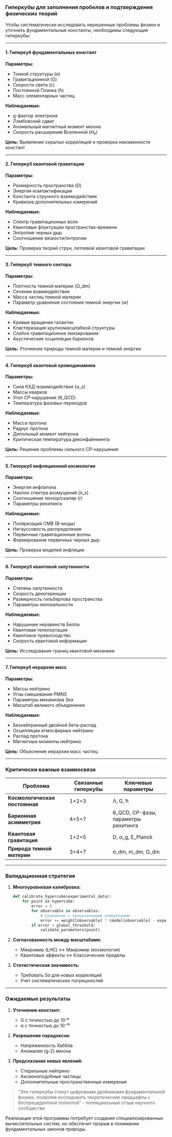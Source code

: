 ### Гиперкубы для заполнения пробелов и подтверждения физических теорий

Чтобы систематически исследовать нерешенные проблемы физики и уточнить фундаментальные константы, необходимы следующие гиперкубы:

---

#### 1. **Гиперкуб фундаментальных констант**
**Параметры:**
- Тонкой структуры (α)
- Гравитационной (G)
- Скорости света (c)
- Постоянной Планка (ħ)
- Масс элементарных частиц

**Наблюдаемые:**
- g-фактор электрона
- Лэмбовский сдвиг
- Аномальный магнитный момент мюона
- Скорость расширения Вселенной (H₀)

**Цель:** Выявление скрытых корреляций и проверка неизменности констант

---

#### 2. **Гиперкуб квантовой гравитации**
**Параметры:**
- Размерность пространства (D)
- Энергия компактификации
- Константа струнного взаимодействия
- Кривизна дополнительных измерений

**Наблюдаемые:**
- Спектр гравитационных волн
- Квантовые флуктуации пространства-времени
- Энтропия черных дыр
- Соотношение вязкости/энтропии

**Цель:** Проверка теорий струн, петлевой квантовой гравитации

---

#### 3. **Гиперкуб темного сектора**
**Параметры:**
- Плотность темной материи (Ω_dm)
- Сечение взаимодействия
- Масса частиц темной материи
- Параметр уравнения состояния темной энергии (w)

**Наблюдаемые:**
- Кривые вращения галактик
- Кластеризация крупномасштабной структуры
- Слабое гравитационное линзирование
- Акустические осцилляции барионов

**Цель:** Уточнение природы темной материи и темной энергии

---

#### 4. **Гиперкуб квантовой хромодинамики**
**Параметры:**
- Сила КХД-взаимодействия (α_s)
- Массы кварков
- Угол CP-нарушения (θ_QCD)
- Температура фазовых переходов

**Наблюдаемые:**
- Масса протона
- Радиус протона
- Дипольный момент нейтрона
- Критическая температура деконфайнмента

**Цель:** Решение проблемы сильного CP-нарушения

---

#### 5. **Гиперкуб инфляционной космологии**
**Параметры:**
- Энергия инфлатона
- Наклон спектра возмущений (n_s)
- Соотношение тензор/скаляр (r)
- Параметры рехитинга

**Наблюдаемые:**
- Поляризация CMB (B-моды)
- Негауссовость распределения
- Первичные гравитационные волны
- Формирование первичных черных дыр

**Цель:** Проверка моделей инфляции

---

#### 6. **Гиперкуб квантовой запутанности**
**Параметры:**
- Степень запутанности
- Скорость декогеренции
- Размерность гильбертова пространства
- Параметры нелокальности

**Наблюдаемые:**
- Нарушение неравенств Белла
- Квантовая телепортация
- Квантовое превосходство
- Скорость квантовой информации

**Цель:** Исследование границ квантовой механики

---

#### 7. **Гиперкуб иерархии масс**
**Параметры:**
- Массы нейтрино
- Углы смешивания PMNS
- Параметры механизма Зеэ
- Масштаб великого объединения

**Наблюдаемые:**
- Безнейтринный двойной бета-распад
- Осцилляции атмосферных нейтрино
- Распад протона
- Магнитные моменты нейтрино

**Цель:** Объяснение иерархии масс частиц

---

### Критически важные взаимосвязи

| Проблема | Связанные гиперкубы | Ключевые параметры |
|----------|---------------------|-------------------|
| **Космологическая постоянная** | 1+2+3 | Λ, G, ħ |
| **Барионная асимметрия** | 4+5+7 | θ_QCD, CP-фазы, параметры рехитинга |
| **Квантовая гравитация** | 1+2+5 | D, α_g, E_Planck |
| **Природа темной материи** | 3+4+7 | σ_dm, m_dm, Ω_dm |

---

### Валидационная стратегия

1. **Многоуровневая калибровка:**
   ```python
   def calibrate_hypercube(experimental_data):
       for point in hypercube:
           error = 0
           for observable in observables:
               # Сравнение с прецизионными измерениями
               error += weight[observable] * (model[observable] - experimental_data[observable])**2
           if error < global_threshold:
               validate_parameters(point)
   ```

2. **Согласованность между масштабами:**
   - Микромир (LHC) ↔ Макромир (космология)
   - Квантовые эффекты ↔ Классические пределы

3. **Статистическая значимость:**
   - Требовать 5σ для новых корреляций
   - Учет систематических погрешностей

---

### Ожидаемые результаты

1. **Уточнение констант:**
   - G с точностью до 10⁻⁶
   - α с точностью до 10⁻¹⁰

2. **Разрешение парадоксов:**
   - Напряженность Хаббла
   - Аномалия (g-2) мюона

3. **Предсказание новых явлений:**
   - Стерильные нейтрино
   - Аксионоподобные частицы
   - Дополнительные пространственные измерения

> "Эти гиперкубы станут цифровыми двойниками фундаментальной физики, позволяя исследовать теоретические ландшафты с беспрецедентной полнотой" - потенциальный отзыв научного сообщества

Реализация этой программы потребует создания специализированных вычислительных систем, но обеспечит прорыв в понимании фундаментальных законов природы.